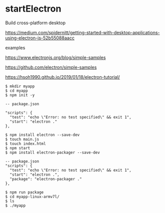 # startElectron
Build cross-platform desktop

https://medium.com/spidernitt/getting-started-with-desktop-applications-using-electron-js-52b55088aacc

examples

https://www.electronjs.org/blog/simple-samples

https://github.com/electron/simple-samples

https://hsoh1990.github.io/2019/01/18/electron-tutorial/


    $ mkdir myapp
    $ cd myapp
    $ npm init -y
    
    -- package.json
    
    "scripts": {
      "test": "echo \"Error: no test specified\" && exit 1",
      "start": "electron ."      
    },
    
    $ npm install electron --save-dev
    $ touch main.js
    $ touch index.html
    $ npm start
    $ npm install electron-packager --save-dev
    
    -- package.json
    "scripts": {
      "test": "echo \"Error: no test specified\" && exit 1",
      "start": "electron .",
      "package": "electron-packager ."
    },
    
    $ npm run package
    $ cd myapp-linux-armv7l/
    $ ls
    $ ./myapp
    








